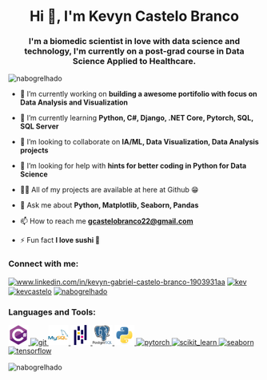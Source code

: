 <h1 align="center">Hi 👋, I'm Kevyn Castelo Branco</h1>
<h3 align="center">I'm a biomedic scientist in love with data science and technology, I'm currently on a post-grad course in Data Science Applied to Healthcare.</h3>

<p align="left"> <img src="https://komarev.com/ghpvc/?username=nabogrelhado&label=Profile%20views&color=0e75b6&style=flat" alt="nabogrelhado" /> </p>

- 🔭 I’m currently working on **building a awesome portifolio with focus on Data Analysis and Visualization**

- 🌱 I’m currently learning **Python, C#, Django, .NET Core, Pytorch, SQL, SQL Server**

- 👯 I’m looking to collaborate on **IA/ML, Data Visualization, Data Analysis projects**

- 🤝 I’m looking for help with **hints for better coding in Python for Data Science**

- 👨‍💻 All of my projects are available at here at Github 😁

- 💬 Ask me about **Python, Matplotlib, Seaborn, Pandas**

- 📫 How to reach me **gcastelobranco22@gmail.com**

- ⚡ Fun fact **I love sushi 🍣**

<h3 align="left">Connect with me:</h3>
<p align="left">
<a href="https://linkedin.com/in/www.linkedin.com/in/kevyn-gabriel-castelo-branco-1903931aa" target="blank"><img align="center" src="https://raw.githubusercontent.com/rahuldkjain/github-profile-readme-generator/master/src/images/icons/Social/linked-in-alt.svg" alt="www.linkedin.com/in/kevyn-gabriel-castelo-branco-1903931aa" height="30" width="40" /></a>
<a href="https://stackoverflow.com/users/kev" target="blank"><img align="center" src="https://raw.githubusercontent.com/rahuldkjain/github-profile-readme-generator/master/src/images/icons/Social/stack-overflow.svg" alt="kev" height="30" width="40" /></a>
<a href="https://instagram.com/kevcastelo" target="blank"><img align="center" src="https://raw.githubusercontent.com/rahuldkjain/github-profile-readme-generator/master/src/images/icons/Social/instagram.svg" alt="kevcastelo" height="30" width="40" /></a>
<a href="https://discord.gg/nabogrelhado" target="blank"><img align="center" src="https://raw.githubusercontent.com/rahuldkjain/github-profile-readme-generator/master/src/images/icons/Social/discord.svg" alt="nabogrelhado" height="30" width="40" /></a>
</p>

<h3 align="left">Languages and Tools:</h3>
<p align="left"> <a href="https://www.w3schools.com/cs/" target="_blank" rel="noreferrer"> <img src="https://raw.githubusercontent.com/devicons/devicon/master/icons/csharp/csharp-original.svg" alt="csharp" width="40" height="40"/> </a> <a href="https://git-scm.com/" target="_blank" rel="noreferrer"> <img src="https://www.vectorlogo.zone/logos/git-scm/git-scm-icon.svg" alt="git" width="40" height="40"/> </a> <a href="https://www.mysql.com/" target="_blank" rel="noreferrer"> <img src="https://raw.githubusercontent.com/devicons/devicon/master/icons/mysql/mysql-original-wordmark.svg" alt="mysql" width="40" height="40"/> </a> <a href="https://pandas.pydata.org/" target="_blank" rel="noreferrer"> <img src="https://raw.githubusercontent.com/devicons/devicon/2ae2a900d2f041da66e950e4d48052658d850630/icons/pandas/pandas-original.svg" alt="pandas" width="40" height="40"/> </a> <a href="https://www.postgresql.org" target="_blank" rel="noreferrer"> <img src="https://raw.githubusercontent.com/devicons/devicon/master/icons/postgresql/postgresql-original-wordmark.svg" alt="postgresql" width="40" height="40"/> </a> <a href="https://www.python.org" target="_blank" rel="noreferrer"> <img src="https://raw.githubusercontent.com/devicons/devicon/master/icons/python/python-original.svg" alt="python" width="40" height="40"/> </a> <a href="https://pytorch.org/" target="_blank" rel="noreferrer"> <img src="https://www.vectorlogo.zone/logos/pytorch/pytorch-icon.svg" alt="pytorch" width="40" height="40"/> </a> <a href="https://scikit-learn.org/" target="_blank" rel="noreferrer"> <img src="https://upload.wikimedia.org/wikipedia/commons/0/05/Scikit_learn_logo_small.svg" alt="scikit_learn" width="40" height="40"/> </a> <a href="https://seaborn.pydata.org/" target="_blank" rel="noreferrer"> <img src="https://seaborn.pydata.org/_images/logo-mark-lightbg.svg" alt="seaborn" width="40" height="40"/> </a> <a href="https://www.tensorflow.org" target="_blank" rel="noreferrer"> <img src="https://www.vectorlogo.zone/logos/tensorflow/tensorflow-icon.svg" alt="tensorflow" width="40" height="40"/> </a> </p>

<p><img align="center" src="https://github-readme-stats.vercel.app/api/top-langs?username=nabogrelhado&show_icons=true&locale=en&layout=compact" alt="nabogrelhado" /></p>

